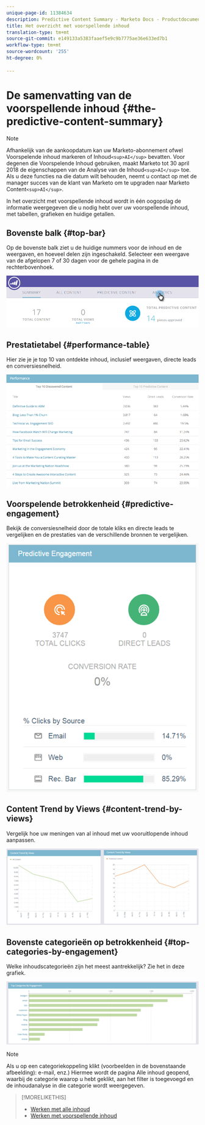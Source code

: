 ```yaml
---
unique-page-id: 11384634
description: Predictive Content Summary - Marketo Docs - Productdocumentatie
title: Het overzicht met voorspellende inhoud
translation-type: tm+mt
source-git-commit: e149133a5383faaef5e9c9b7775ae36e633ed7b1
workflow-type: tm+mt
source-wordcount: '255'
ht-degree: 0%

---
```



# De samenvatting van de voorspellende inhoud {#the-predictive-content-summary}

>[!NOTE]
>
>Afhankelijk van de aankoopdatum kan uw Marketo-abonnement ofwel Voorspelende inhoud markeren of Inhoud`<sup>AI</sup>` bevatten. Voor degenen die Voorspelende Inhoud gebruiken, maakt Marketo tot 30 april 2018 de eigenschappen van de Analyse van de Inhoud`<sup>AI</sup>` toe. Als u deze functies na die datum wilt behouden, neemt u contact op met de manager succes van de klant van Marketo om te upgraden naar Marketo Content`<sup>AI</sup>`.

In het overzicht met voorspellende inhoud wordt in één oogopslag de informatie weergegeven die u nodig hebt over uw voorspellende inhoud, met tabellen, grafieken en huidige getallen.

## Bovenste balk {#top-bar}

Op de bovenste balk ziet u de huidige nummers voor de inhoud en de weergaven, en hoeveel delen zijn ingeschakeld. Selecteer een weergave van de afgelopen 7 of 30 dagen voor de gehele pagina in de rechterbovenhoek.

![](assets/image2017-10-17-14-3a10-3a22.png)

## Prestatietabel {#performance-table}

Hier zie je je top 10 van ontdekte inhoud, inclusief weergaven, directe leads en conversiesnelheid.

![](assets/image2017-10-3-10-3a4-3a40.png)

## Voorspelende betrokkenheid {#predictive-engagement}

Bekijk de conversiesnelheid door de totale kliks en directe leads te vergelijken en de prestaties van de verschillende bronnen te vergelijken.

![](assets/predictive-engagement-actual.png)

## Content Trend by Views {#content-trend-by-views}

Vergelijk hoe uw meningen van al inhoud met uw vooruitlopende inhoud aanpassen.

![](assets/4.png)

## Bovenste categorieën op betrokkenheid {#top-categories-by-engagement}

Welke inhoudscategorieën zijn het meest aantrekkelijk? Zie het in deze grafiek.

![](assets/5.png)

>[!NOTE]
>
>Als u op een categoriekoppeling klikt (voorbeelden in de bovenstaande afbeelding): e-mail, enz.) Hiermee wordt de pagina Alle inhoud geopend, waarbij de categorie waarop u hebt geklikt, aan het filter is toegevoegd en de inhoudanalyse in die categorie wordt weergegeven.

>[!MORELIKETHIS]
>
>* [Werken met alle inhoud](http://docs.marketo.com/display/docs/working+with+all+content)
>* [Werken met voorspellende inhoud](http://docs.marketo.com/display/docs/working+with+predictive+content)

>



